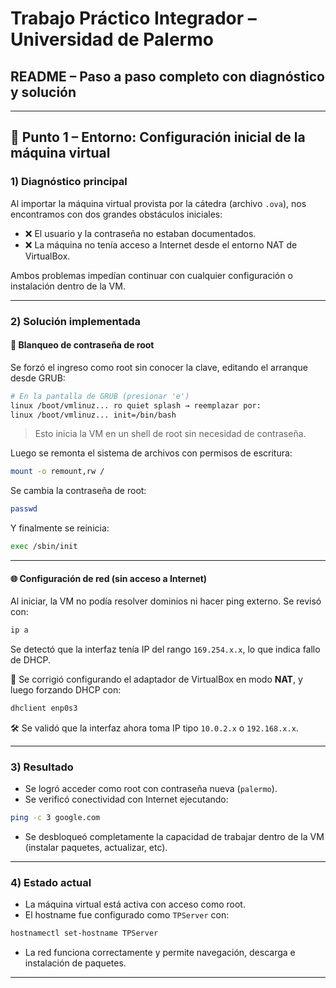 
# Trabajo Práctico Integrador – Universidad de Palermo

## README – Paso a paso completo con diagnóstico y solución

---

## 🧩 Punto 1 – Entorno: Configuración inicial de la máquina virtual

### 1) Diagnóstico principal

Al importar la máquina virtual provista por la cátedra (archivo `.ova`), nos encontramos con dos grandes obstáculos iniciales:

- ❌ El usuario y la contraseña no estaban documentados.
- ❌ La máquina no tenía acceso a Internet desde el entorno NAT de VirtualBox.

Ambos problemas impedían continuar con cualquier configuración o instalación dentro de la VM.

---

### 2) Solución implementada

#### 🔐 Blanqueo de contraseña de root

Se forzó el ingreso como root sin conocer la clave, editando el arranque desde GRUB:

```bash
# En la pantalla de GRUB (presionar 'e')
linux /boot/vmlinuz... ro quiet splash → reemplazar por:
linux /boot/vmlinuz... init=/bin/bash
```

> Esto inicia la VM en un shell de root sin necesidad de contraseña.

Luego se remonta el sistema de archivos con permisos de escritura:

```bash
mount -o remount,rw /
```

Se cambia la contraseña de root:

```bash
passwd
```

Y finalmente se reinicia:

```bash
exec /sbin/init
```

---

#### 🌐 Configuración de red (sin acceso a Internet)

Al iniciar, la VM no podía resolver dominios ni hacer ping externo. Se revisó con:

```bash
ip a
```

Se detectó que la interfaz tenía IP del rango `169.254.x.x`, lo que indica fallo de DHCP.

📌 Se corrigió configurando el adaptador de VirtualBox en modo **NAT**, y luego forzando DHCP con:

```bash
dhclient enp0s3
```

🛠️ Se validó que la interfaz ahora toma IP tipo `10.0.2.x` o `192.168.x.x`.

---

### 3) Resultado

- Se logró acceder como root con contraseña nueva (`palermo`).
- Se verificó conectividad con Internet ejecutando:

```bash
ping -c 3 google.com
```

- Se desbloqueó completamente la capacidad de trabajar dentro de la VM (instalar paquetes, actualizar, etc).

---

### 4) Estado actual

- La máquina virtual está activa con acceso como root.
- El hostname fue configurado como `TPServer` con:

```bash
hostnamectl set-hostname TPServer
```

- La red funciona correctamente y permite navegación, descarga e instalación de paquetes.

---
